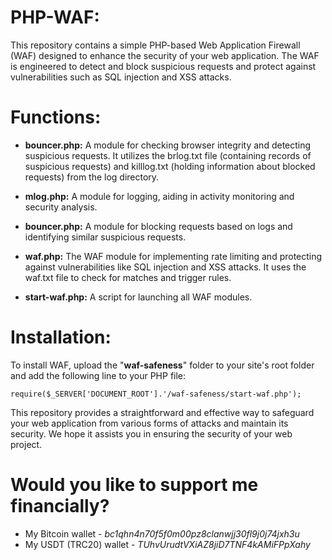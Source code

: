 # PHP-WAF:
This repository contains a simple PHP-based Web Application Firewall (WAF) designed to enhance the security of your web application. The WAF is engineered to detect and block suspicious requests and protect against vulnerabilities such as SQL injection and XSS attacks.

# Functions:
- **bouncer.php:** A module for checking browser integrity and detecting suspicious requests. It utilizes the brlog.txt file (containing records of suspicious requests) and killlog.txt (holding information about blocked requests) from the log directory.

- **mlog.php:** A module for logging, aiding in activity monitoring and security analysis.

- **bouncer.php:** A module for blocking requests based on logs and identifying similar suspicious requests.

- **waf.php:** The WAF module for implementing rate limiting and protecting against vulnerabilities like SQL injection and XSS attacks. It uses the waf.txt file to check for matches and trigger rules.

- **start-waf.php:** A script for launching all WAF modules.

# Installation:
To install WAF, upload the "**waf-safeness**" folder to your site's root folder and add the following line to your PHP file:

    require($_SERVER['DOCUMENT_ROOT'].'/waf-safeness/start-waf.php');

This repository provides a straightforward and effective way to safeguard your web application from various forms of attacks and maintain its security. We hope it assists you in ensuring the security of your web project.

# Would you like to support me financially?
* My Bitcoin wallet - *bc1qhn4n70f5f0m00pz8clanwjj30fl9j0j74jxh3u*
* My USDT (TRC20) wallet - *TUhvUrudtVXiAZ8jiD7TNF4kAMiFPpXahy*
